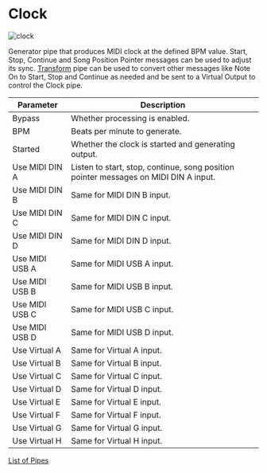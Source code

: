 # Clock

![clock](https://blokas.io/images/midihub/pipes/clock.svg)

Generator pipe that produces MIDI clock at the defined BPM value.
Start, Stop, Continue and Song Position Pointer messages can be used to adjust its sync.
[Transform](transform.md) pipe can be used to convert other messages like Note On to Start,
Stop and Continue as needed and be sent to a Virtual Output to control the Clock pipe.

| Parameter              | Description                    |
| ---------------------- | ------------------------------ |
| Bypass                 | Whether processing is enabled. |
| BPM                    | Beats per minute to generate.  |
| Started                | Whether the clock is started and generating output. |
| Use MIDI DIN A         | Listen to start, stop, continue, song position pointer messages on MIDI DIN A input. |
| Use MIDI DIN B         | Same for MIDI DIN B input.     |
| Use MIDI DIN C         | Same for MIDI DIN C input.     |
| Use MIDI DIN D         | Same for MIDI DIN D input.     |
| Use MIDI USB A         | Same for MIDI USB A input.     |
| Use MIDI USB B         | Same for MIDI USB B input.     |
| Use MIDI USB C         | Same for MIDI USB C input.     |
| Use MIDI USB D         | Same for MIDI USB D input.     |
| Use Virtual A          | Same for Virtual A input.      |
| Use Virtual B          | Same for Virtual B input.      |
| Use Virtual C          | Same for Virtual C input.      |
| Use Virtual D          | Same for Virtual D input.      |
| Use Virtual E          | Same for Virtual E input.      |
| Use Virtual F          | Same for Virtual F input.      |
| Use Virtual G          | Same for Virtual G input.      |
| Use Virtual H          | Same for Virtual H input.      |

<span class="blokas-web-hide">

[List of Pipes](index.md#the-list-of-pipes)

</span>
